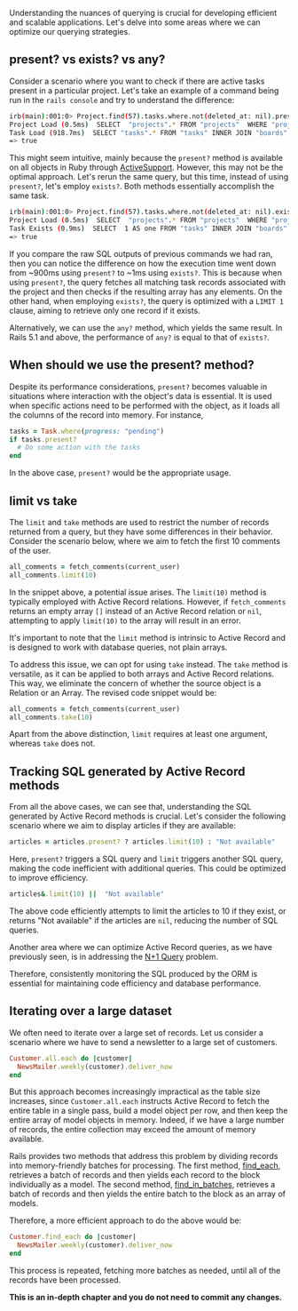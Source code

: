 Understanding the nuances of querying is crucial for developing efficient and scalable applications. Let's delve into some areas where we can optimize our querying strategies.

## present? vs exists? vs any?

Consider a scenario where you want to check if there are active tasks present in a particular project. Let's take an example of a command being run in the `rails console` and try to understand the difference:
```bash
irb(main):001:0> Project.find(57).tasks.where.not(deleted_at: nil).present?
Project Load (0.5ms)  SELECT  "projects".* FROM "projects"  WHERE "projects"."enabled" = 't' AND "projects"."id" = $1 LIMIT 1  [["id", 57]]
Task Load (918.7ms)  SELECT "tasks".* FROM "tasks" INNER JOIN "boards" ON "tasks"."board_id" = "boards"."id" WHERE "tasks"."enabled" = 't' AND "boards"."project_id" = $1 AND "boards"."enabled" = 't' AND ("tasks"."deleted_at" IS NOT NULL)  [["project_id", 57]]
=> true
```

This might seem intuitive, mainly because the `present?` method is available on all objects in Ruby through [ActiveSupport](https://guides.rubyonrails.org/active_support_core_extensions.html#blank-questionmark-and-present-questionmark). However, this may not be the optimal approach. Let's rerun the same query, but this time, instead of using `present?`, let's employ `exists?`. Both methods essentially accomplish the same task.

```bash
irb(main):001:0> Project.find(57).tasks.where.not(deleted_at: nil).exists?
Project Load (0.5ms)  SELECT  "projects".* FROM "projects"  WHERE "projects"."enabled" = 't' AND "projects"."id" = $1 LIMIT 1  [["id", 57]]
Task Exists (0.9ms)  SELECT  1 AS one FROM "tasks" INNER JOIN "boards" ON "tasks"."board_id" = "boards"."id" WHERE "tasks"."enabled" = 't' AND "boards"."project_id" = $1 AND "boards"."enabled" = 't' AND ("tasks"."deleted_at" IS NOT NULL) LIMIT 1  [["project_id", 57]]
=> true
```

If you compare the raw SQL outputs of previous commands we had ran, then you can notice the difference on how the execution time went down from ~900ms using `present?` to ~1ms using `exists?`. This is because when using `present?`, the query fetches all matching task records associated with the project and then checks if the resulting array has any elements. On the other hand, when employing `exists?`, the query is optimized with a `LIMIT 1` clause, aiming to retrieve only one record if it exists.

Alternatively, we can use the `any?` method, which yields the same result. In Rails 5.1 and above, the performance of `any?` is equal to that of `exists?`.

## When should we use the present? method?

Despite its performance considerations, `present?` becomes valuable in situations where interaction with the object's data is essential. It is used when specific actions need to be performed with the object, as it loads all the columns of the record into memory. For instance,

```ruby
tasks = Task.where(progress: "pending")
if tasks.present?
  # Do some action with the tasks
end
```

In the above case, `present?` would be the appropriate usage.

## limit vs take

The `limit` and `take` methods are used to restrict the number of records returned from a query, but they have some differences in their behavior. Consider the scenario below, where we aim to fetch the first 10 comments of the user.

```ruby
all_comments = fetch_comments(current_user)
all_comments.limit(10)
```

In the snippet above, a potential issue arises. The `limit(10)` method is typically employed with Active Record relations. However, if `fetch_comments` returns an empty array `[]` instead of an Active Record relation or `nil`, attempting to apply `limit(10)` to the array will result in an error.

It's important to note that the `limit` method is intrinsic to Active Record and is designed to work with database queries, not plain arrays.

To address this issue, we can opt for using `take` instead. The `take` method is versatile, as it can be applied to both arrays and Active Record relations. This way, we eliminate the concern of whether the source object is a Relation or an Array. The revised code snippet would be:

```ruby
all_comments = fetch_comments(current_user)
all_comments.take(10)
```

Apart from the above distinction, `limit` requires at least one argument, whereas `take` does not.

## Tracking SQL generated by Active Record methods

From all the above cases, we can see that, understanding the SQL generated by Active Record methods is crucial. Let's consider the following scenario where we aim to display articles if they are available:

```ruby
articles = articles.present? ? articles.limit(10) : "Not available"
```

Here, `present?` triggers a SQL query and `limit` triggers another SQL query, making the code inefficient with additional queries. This could be optimized to improve efficiency.

```ruby
articles&.limit(10) ||  "Not available"
```
The above code efficiently attempts to limit the articles to 10 if they exist, or returns "Not available" if the articles are `nil`, reducing the number of SQL queries.

Another area where we can optimize Active Record queries, as we have previously seen, is in addressing the [N+1 Query](https://courses.bigbinaryacademy.com/learn-rubyonrails/n-1-queries/) problem.

Therefore, consistently monitoring the SQL produced by the ORM is essential for maintaining code efficiency and database performance.

## Iterating over a large dataset

We often need to iterate over a large set of records. Let us consider a scenario where we have to send a newsletter to a large set of customers.

```ruby
Customer.all.each do |customer|
  NewsMailer.weekly(customer).deliver_now
end
```

But this approach becomes increasingly impractical as the table size increases, since `Customer.all.each` instructs Active Record to fetch the entire table in a single pass, build a model object per row, and then keep the entire array of model objects in memory. Indeed, if we have a large number of records, the entire collection may exceed the amount of memory available.

Rails provides two methods that address this problem by dividing records into memory-friendly batches for processing. The first method, [find_each](https://guides.rubyonrails.org/active_record_querying.html#find-each), retrieves a batch of records and then yields each record to the block individually as a model. The second method, [find_in_batches](https://guides.rubyonrails.org/active_record_querying.html#find-in-batches), retrieves a batch of records and then yields the entire batch to the block as an array of models.

Therefore, a more efficient approach to do the above would be:

```ruby
Customer.find_each do |customer|
  NewsMailer.weekly(customer).deliver_now
end
```

This process is repeated, fetching more batches as needed, until all of the records have been processed.

**This is an in-depth chapter and you do not need to commit any changes.**
